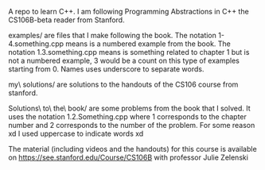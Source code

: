 A repo to learn C++.
I am following Programming Abstractions in C++
the CS106B-beta reader from Stanford.

examples/ are files that I make following the book.
The notation 1-4.something.cpp means is a numbered example from the book.
The notation 1.3.something.cpp means is something related to chapter 1 but is not a numbered example, 3 would be a count on this type of examples starting from 0.
Names uses underscore to separate words.

my\ solutions/ are solutions to the handouts of the CS106 course from stanford.

Solutions\ to\ the\ book/ are some problems from the book that I solved.
It uses the notation 1.2.Something.cpp where 1 corresponds to the chapter number and 2 corresponds to the number of the problem.
For some reason xd I used uppercase to indicate words xd


The material (including videos and the handouts) for this course is available 
on https://see.stanford.edu/Course/CS106B with professor Julie Zelenski
